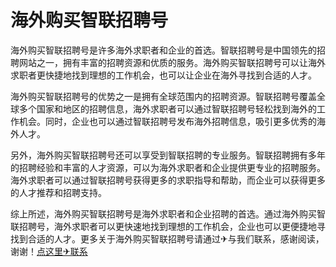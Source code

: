 # 海外购买智联招聘号

海外购买智联招聘号是许多海外求职者和企业的首选。智联招聘号是中国领先的招聘网站之一，拥有丰富的招聘资源和优质的服务。海外购买智联招聘号可以让海外求职者更快捷地找到理想的工作机会，也可以让企业在海外寻找到合适的人才。

海外购买智联招聘号的优势之一是拥有全球范围内的招聘资源。智联招聘号覆盖全球多个国家和地区的招聘信息，海外求职者可以通过智联招聘号轻松找到海外的工作机会。同时，企业也可以通过智联招聘号发布海外招聘信息，吸引更多优秀的海外人才。

另外，海外购买智联招聘号还可以享受到智联招聘的专业服务。智联招聘拥有多年的招聘经验和丰富的人才资源，可以为海外求职者和企业提供更专业的招聘服务。海外求职者可以通过智联招聘号获得更多的求职指导和帮助，而企业可以获得更多的人才推荐和招聘支持。

综上所述，海外购买智联招聘号是海外求职者和企业招聘的首选。通过海外购买智联招聘号，海外求职者可以更快速地找到理想的工作机会，企业也可以更便捷地寻找到合适的人才。更多关于海外购买智联招聘号请通过✈与我们联系，感谢阅读，谢谢！[点这里✈联系](https://acc.k02.cc)